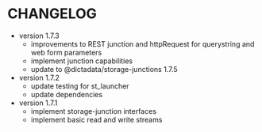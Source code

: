 # CHANGELOG

- version 1.7.3
  - improvements to REST junction and httpRequest for querystring and web form parameters
  - implement junction capabilities
  - update to @dictadata/storage-junctions 1.7.5
- version 1.7.2
  - update testing for st_launcher
  - update dependencies
- version 1.7.1
  - implement storage-junction interfaces
  - implement basic read and write streams
  